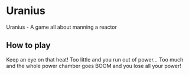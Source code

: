 # Uranius
Uranius - A game all about manning a reactor

## How to play

  Keep an eye on that heat! 
  Too little and you run out of power...
  Too much and the whole power chamber goes BOOM and you lose all your power!
